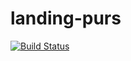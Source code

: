 # landing-purs

[![Build Status](https://travis-ci.com/thought2/landing-purs.svg?branch=master)](https://travis-ci.com/thought2/landing-purs)
